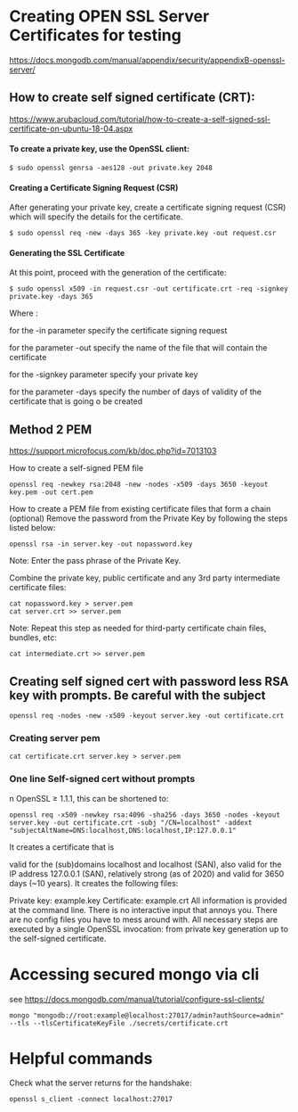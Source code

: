 
# Creating OPEN SSL Server Certificates for testing

https://docs.mongodb.com/manual/appendix/security/appendixB-openssl-server/



## How to create self signed certificate (CRT): 
https://www.arubacloud.com/tutorial/how-to-create-a-self-signed-ssl-certificate-on-ubuntu-18-04.aspx

#### To create a private key, use the OpenSSL client: 

    $ sudo openssl genrsa -aes128 -out private.key 2048

#### Creating a Certificate Signing Request (CSR)
After generating your private key, create a certificate signing request (CSR) which will specify the details for the certificate.

    $ sudo openssl req -new -days 365 -key private.key -out request.csr    


#### Generating the SSL Certificate
At this point, proceed with the generation of the certificate:

    $ sudo openssl x509 -in request.csr -out certificate.crt -req -signkey private.key -days 365

Where :

for the -in parameter specify the certificate signing request

for the parameter -out specify the name of the file that will contain the certificate

for the -signkey parameter specify your private key

for the parameter -days specify the number of days of validity of the certificate that is going o be created


## Method 2 PEM
https://support.microfocus.com/kb/doc.php?id=7013103

How to create a self-signed PEM file

    openssl req -newkey rsa:2048 -new -nodes -x509 -days 3650 -keyout key.pem -out cert.pem

How to create a PEM file from existing certificate files that form a chain
(optional) Remove the password from the Private Key by following the steps listed below:

    openssl rsa -in server.key -out nopassword.key

Note: Enter the pass phrase of the Private Key.

Combine the private key, public certificate and any 3rd party intermediate certificate files:

    cat nopassword.key > server.pem
    cat server.crt >> server.pem

Note: Repeat this step as needed for third-party certificate chain files, bundles, etc:

    cat intermediate.crt >> server.pem


## Creating self signed cert with password less RSA key with prompts. Be careful with the subject

    openssl req -nodes -new -x509 -keyout server.key -out certificate.crt

### Creating server pem

    cat certificate.crt server.key > server.pem


### One line Self-signed cert without prompts

n OpenSSL ≥ 1.1.1, this can be shortened to:

    openssl req -x509 -newkey rsa:4096 -sha256 -days 3650 -nodes -keyout server.key -out certificate.crt -subj "/CN=localhost" -addext "subjectAltName=DNS:localhost,DNS:localhost,IP:127.0.0.1"

It creates a certificate that is

valid for the (sub)domains localhost and localhost (SAN),
also valid for the IP address 127.0.0.1 (SAN),
relatively strong (as of 2020) and
valid for 3650 days (~10 years).
It creates the following files:

Private key: example.key
Certificate: example.crt
All information is provided at the command line. There is no interactive input that annoys you. There are no config files you have to mess around with. All necessary steps are executed by a single OpenSSL invocation: from private key generation up to the self-signed certificate.



# Accessing secured mongo via cli

see https://docs.mongodb.com/manual/tutorial/configure-ssl-clients/

    mongo "mongodb://root:example@localhost:27017/admin?authSource=admin" --tls --tlsCertificateKeyFile ./secrets/certificate.crt


# Helpful commands    

Check what the server returns for the handshake: 

    openssl s_client -connect localhost:27017
